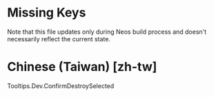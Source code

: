 # Missing Keys
Note that this file updates only during Neos build process and doesn't necessarily reflect the current state.

# Chinese (Taiwan) [zh-tw]
Tooltips.Dev.ConfirmDestroySelected  

